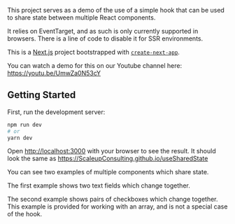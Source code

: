 This project serves as a demo of the use of a simple hook that can be used to share state between multiple React components.

It relies on EventTarget, and as such is only currently supported in browsers.  There is a line of code to disable it for SSR environments.

This is a [Next.js](https://nextjs.org/) project bootstrapped with [`create-next-app`](https://github.com/vercel/next.js/tree/canary/packages/create-next-app).

You can watch a demo for this on our Youtube channel here: https://youtu.be/UmwZa0N53cY

## Getting Started

First, run the development server:

```bash
npm run dev
# or
yarn dev
```

Open [http://localhost:3000](http://localhost:3000) with your browser to see the result.  It should look the same as https://ScaleupConsulting.github.io/useSharedState

You can see two examples of multiple components which share state.

The first example shows two text fields which change together.

The second example shows pairs of checkboxes which change together.  This example is provided for working with an array, and is not a special case of the hook.
